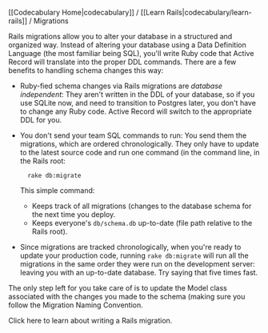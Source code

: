 [[Codecabulary Home|codecabulary]] / [[Learn Rails|codecabulary/learn-rails]] / Migrations

<!-- ---title: Migrations -->

Rails migrations allow you to alter your database in a structured and organized way. Instead of altering your database using a Data Definition Language (the most familiar being SQL), you'll write Ruby code that Active Record will translate into the proper DDL commands. There are a few benefits to handling schema changes this way:

* Ruby-fied schema changes via Rails migrations are _database independent_: They aren't written in the DDL of your database, so if you use SQLite now, and need to transition to Postgres later, you don't have to change any Ruby code. Active Record will switch to the appropriate DDL for you.
* You don't send your team SQL commands to run: You send them the migrations, which are ordered chronologically. They only have to update to the latest source code and run one command (in the command line, in the Rails root:

		rake db:migrate
		
	This simple command:

	* Keeps track of all migrations (changes to the database schema for the next time you deploy.
	* Keeps everyone's `db/schema.db` up-to-date (file path relative to the Rails root).
* Since migrations are tracked chronologically, when you're ready to update your production code, running `rake db:migrate` will run all the migrations in the same order they were run on the development server: leaving you with an up-to-date database. Try saying that five times fast. 

The only step left for you take care of is to update the Model class associated with the changes you made to the schema (making sure you follow the Migration Naming Convention.

Click here to learn about writing a Rails migration.
